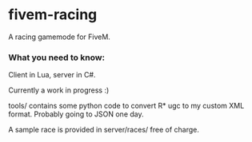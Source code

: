 # fivem-racing

A racing gamemode for FiveM.

### What you need to know:

Client in Lua, server in C#.

Currently a work in progress :)

tools/ contains some python code to convert R* ugc to my custom XML format. Probably going to JSON one day.

A sample race is provided in server/races/ free of charge.